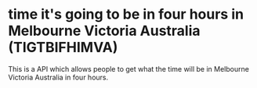 # time it's going to be in four hours in Melbourne Victoria Australia (TIGTBIFHIMVA)

This is a API which allows people to get what the time will be in Melbourne Victoria Australia in four hours.